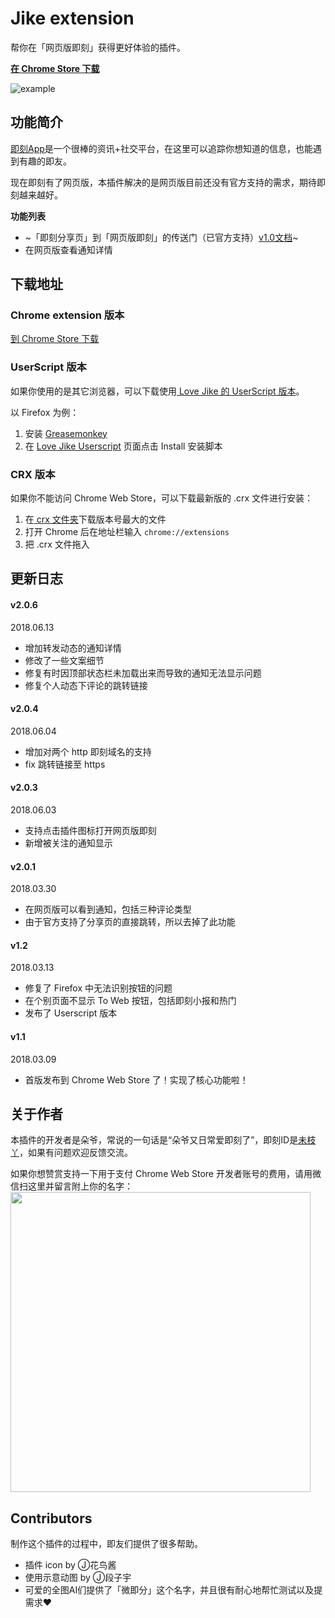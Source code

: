 # Jike extension

帮你在「网页版即刻」获得更好体验的插件。

**[在 Chrome Store 下载](https://chrome.google.com/webstore/detail/love-jike-extension/pnglcgpgmedjmknpknjedmkggedgdlpk)**

![example](https://github.com/Unknow-Y/tojike-chrome-extension/blob/master/dist/example-v2.0.1.png)

## 功能简介

[即刻App](https://okjike.com/)是一个很棒的资讯+社交平台，在这里可以追踪你想知道的信息，也能遇到有趣的即友。

现在即刻有了网页版，本插件解决的是网页版目前还没有官方支持的需求，期待即刻越来越好。

**功能列表**
- ~「即刻分享页」到「网页版即刻」的传送门（已官方支持）[v1.0文档](https://github.com/Unknow-Y/tojike-chrome-extension/blob/master/his/README-v1.0.md)~
- 在网页版查看通知详情

## 下载地址

### Chrome extension 版本
[到 Chrome Store 下载](https://chrome.google.com/webstore/detail/love-jike-extension/pnglcgpgmedjmknpknjedmkggedgdlpk)

### UserScript 版本
如果你使用的是其它浏览器，可以下载使用[ Love Jike 的 UserScript 版本](https://openuserjs.org/scripts/soyaine/Love_Jike)。

以 Firefox 为例：
1. 安装 [Greasemonkey](https://addons.mozilla.org/zh-CN/firefox/addon/greasemonkey/)
2. 在 [Love Jike Userscript](https://openuserjs.org/scripts/soyaine/Love_Jike/) 页面点击 Install 安装脚本

### CRX 版本
如果你不能访问 Chrome Web Store，可以下载最新版的 .crx 文件进行安装：
1. 在[ crx 文件夹](https://github.com/Unknow-Y/tojike-chrome-extension/tree/master/crx)下载版本号最大的文件
2. 打开 Chrome 后在地址栏输入 `chrome://extensions`
3. 把 .crx 文件拖入

## 更新日志
#### v2.0.6
2018.06.13
- 增加转发动态的通知详情
- 修改了一些文案细节
- 修复有时因顶部状态栏未加载出来而导致的通知无法显示问题
- 修复个人动态下评论的跳转链接

#### v2.0.4
2018.06.04
- 增加对两个 http 即刻域名的支持
- fix 跳转链接至 https

#### v2.0.3
2018.06.03
- 支持点击插件图标打开网页版即刻
- 新增被关注的通知显示

#### v2.0.1
2018.03.30
- 在网页版可以看到通知，包括三种评论类型
- 由于官方支持了分享页的直接跳转，所以去掉了此功能

#### v1.2
2018.03.13
- 修复了 Firefox 中无法识别按钮的问题
- 在个别页面不显示 To Web 按钮，包括即刻小报和热门
- 发布了 Userscript 版本

#### v1.1
2018.03.09
- 首版发布到 Chrome Web Store 了！实现了核心功能啦！

## 关于作者
本插件的开发者是朵爷，常说的一句话是“朵爷又日常爱即刻了”，即刻ID是[未枝丫](http://web.okjike.com/user/soyaine)，如果有问题欢迎反馈交流。  

如果你想赞赏支持一下用于支付 Chrome Web Store 开发者账号的费用，请用微信扫这里并留言附上你的名字：
<img src="https://github.com/Unknow-Y/tojike-chrome-extension/blob/master/dist/donate.jpeg" width="480">

## Contributors
制作这个插件的过程中，即友们提供了很多帮助。
- 插件 icon by Ⓙ花鸟酱
- 使用示意动图 by Ⓙ段子宇
- 可爱的全图AI们提供了「微即分」这个名字，并且很有耐心地帮忙测试以及提需求❤️
